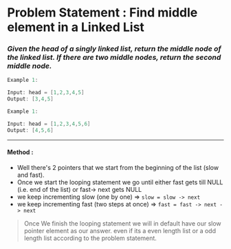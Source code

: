 # Problem Statement : Find middle element in a Linked List

### _Given the head of a singly linked list, return the middle node of the linked list. If there are two middle nodes, return the second middle node._

```cpp
Example 1:

Input: head = [1,2,3,4,5]
Output: [3,4,5]
```

```cpp
Example 1:

Input: head = [1,2,3,4,5,6]
Output: [4,5,6]
```

---

#### Method :

- Well there's 2 pointers that we start from the beginning of the list (slow and fast).
- Once we start the looping statement we go until either fast gets till NULL (i.e. end of the list) or fast-> next gets NULL
- we keep incrementing slow (one by one) => `slow = slow -> next`
- we keep incrementing fast (two steps at once) => `fast = fast -> next -> next`

> Once We finish the looping statement we will in default have our slow pointer element as our answer. even if its a even length list or a odd length list according to the problem statement.
